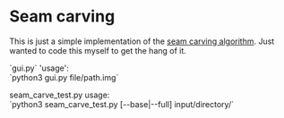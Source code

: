 # Seam carving
This is just a simple implementation of the [seam carving algorithm](https://en.wikipedia.org/wiki/Seam_carving). Just wanted to code this myself to get the hang of it.
<P>
<P>
`gui.py` 'usage':<br>
`python3 gui.py file/path.img`
<P>
seam_carve_test.py usage:<br>
`python3 seam_carve_test.py [--base|--full] input/directory/`
